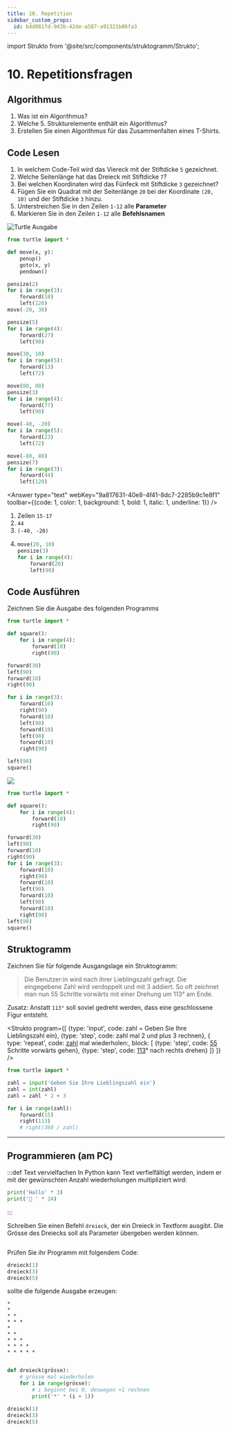 ```yaml
---
title: 10. Repetition
sidebar_custom_props:
  id: b4d081fd-943b-42de-a587-a91321b06fa3
---
```


import Strukto from '@site/src/components/struktogramm/Strukto';

# 10. Repetitionsfragen

## Algorithmus

1. Was ist ein Algorithmus?
2. Welche 5. Strukturelemente enthält ein Algorithmus?
3. Erstellen Sie einen Algorithmus für das Zusammenfalten eines T-Shirts.
<Answer type="text" webKey="fc3fa312-7e89-421d-96eb-a799f502d1e1" />

## Code Lesen

1. In welchem Code-Teil wird das Viereck mit der Stiftdicke `5` gezeichnet.
2. Welche Seitenlänge hat das Dreieck mit Stiftdicke `7`?
3. Bei welchen Koordinaten wird das Fünfeck mit Stiftdicke `3` gezeichnet?
4. Fügen Sie ein Quadrat mit der Seitenlänge `20` bei der Koordinate `(20, 10)` und der Stiftdicke `3` hinzu.
5. Unterstreichen Sie in den Zeilen `1-12` alle **Parameter**
6. Markieren Sie in den Zeilen `1-12` alle **Befehlsnamen**


![Turtle Ausgabe](images/09-code-output.svg)

```py
from turtle import *

def move(x, y):
    penup()
    goto(x, y)
    pendown()

pensize(2)
for i in range(3):
    forward(18)
    left(120)
move(-20, 30)

pensize(5)
for i in range(4):
    forward(27)
    left(90)

move(30, 10)
for i in range(5):
    forward(13)
    left(72)

move(80, 80)
pensize(3)
for i in range(4):
    forward(77)
    left(90)

move(-40, -20)
for i in range(5):
    forward(23)
    left(72)

move(-80, 80)
pensize(7)
for i in range(3):
    forward(44)
    left(120)
```

<Answer type="text" webKey="9a817631-40e8-4f41-8dc7-2285b9c1e8f1" toolbar={{code: 1, color: 1, background: 1, bold: 1, italic: 1, underline: 1}} />

<Solution webKey="9dd6cc59-3264-4243-b654-d1ddcda0912d">

1. Zeilen `15-17`
2. `44`
3. `(-40, -20)`
4.  
    ```py
    move(20, 10)
    pensize(3)
    for i in range(4):
        forward(20)
        left(90)
    ```

</Solution>


## Code Ausführen
Zeichnen Sie die Ausgabe des folgenden Programms

```py
from turtle import *

def square():
    for i in range(4):
        forward(10)
        right(90)

forward(30)
left(90)
forward(10)
right(90)

for i in range(3):
    forward(10)
    right(90)
    forward(10)
    left(90)
    forward(10)
    left(90)
    forward(10)
    right(90)

left(90)
square()
```

![](images/09-coord.svg)

<Solution webKey="9dd6cc59-3264-4243-b654-d1ddcda0912d">

```py live_py slim
from turtle import *

def square():
    for i in range(4):
        forward(10)
        right(90)

forward(30)
left(90)
forward(10)
right(90)
for i in range(3):
    forward(10)
    right(90)
    forward(10)
    left(90)
    forward(10)
    left(90)
    forward(10)
    right(90)
left(90)
square()
```

</Solution>

## Struktogramm

Zeichnen Sie für folgende Ausgangslage ein Struktogramm:

> Die Benutzer:in wird nach ihrer Lieblingszahl gefragt. Die eingegebene Zahl wird verdoppelt und mit 3 addiert. So oft zeichnet man nun 55 Schritte vorwärts mit einer Drehung um 113° am Ende.

Zusatz:
Anstatt `113°` soll soviel gedreht werden, dass eine geschlossene Figur entsteht. 

<Solution webKey="9dd6cc59-3264-4243-b654-d1ddcda0912d">

<Strukto program={[
    {type: 'input', code: <span><span className="var">zahl</span> = Geben Sie Ihre Lieblingszahl ein</span>},
    {type: 'step', code: <span><span className="var">zahl</span> mal 2 und plus 3 rechnen</span>},
    {
        type: 'repeat', 
        code: <span><u><span className="var">zahl</span></u> mal wiederholen:</span>,
        block: [
            {type: 'step', code: <span><u>55</u> Schritte vorwärts gehen</span>},
            {type: 'step', code: <span><u>113</u>° nach rechts drehen</span>}
        ]}
]} />

```py live_py slim
from turtle import *

zahl = input('Geben Sie Ihre Lieblingszahl ein')
zahl = int(zahl)
zahl = zahl * 2 + 3

for i in range(zahl):
    forward(15)
    right(113)
    # right(360 / zahl)

```

</Solution>

---

## Programmieren (am PC)

:::def Text vervielfachen
In Python kann Text verfielfältigt werden, indem er mit der gewünschten Anzahl wiederholungen multipliziert wird:

```py live_py slim
print('Hallo' * 3)
print('🌲 ' * 24)
```
:::

Schreiben Sie einen Befehl `dreieck`, der ein Dreieck in Textform ausgibt. Die Grösse des Dreiecks soll als Parameter übergeben werden können.

```py live_py title=dreieck.py versioned id=7fa89fa8-b8ae-4939-94de-df8e00ae57d4

```

Prüfen Sie ihr Programm mit folgendem Code:
```py
dreieck(1)
dreieck(3)
dreieck(5)
```

sollte die folgende Ausgabe erzeugen:
```
*
* 
* *
* * *
* 
* *
* * *
* * * *
* * * * *
```

<Solution webKey="9dd6cc59-3264-4243-b654-d1ddcda0912d">

```py live_py slim

def dreieck(grösse):
    # grösse mal wiederholen
    for i in range(grösse):
        # i beginnt bei 0, deswegen +1 rechnen
        print('*' * (i + 1))

dreieck(1)
dreieck(3)
dreieck(5)
```

</Solution>
